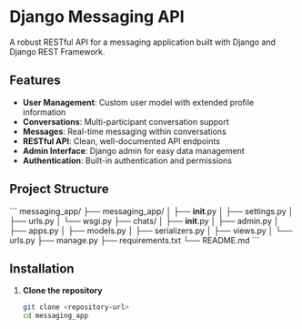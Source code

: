 # Django Messaging API

A robust RESTful API for a messaging application built with Django and Django REST Framework.

## Features

- **User Management**: Custom user model with extended profile information
- **Conversations**: Multi-participant conversation support
- **Messages**: Real-time messaging within conversations
- **RESTful API**: Clean, well-documented API endpoints
- **Admin Interface**: Django admin for easy data management
- **Authentication**: Built-in authentication and permissions

## Project Structure

\`\`\`
messaging_app/
├── messaging_app/
│   ├── __init__.py
│   ├── settings.py
│   ├── urls.py
│   └── wsgi.py
├── chats/
│   ├── __init__.py
│   ├── admin.py
│   ├── apps.py
│   ├── models.py
│   ├── serializers.py
│   ├── views.py
│   └── urls.py
├── manage.py
├── requirements.txt
└── README.md
\`\`\`

## Installation

1. **Clone the repository**
   ```bash
   git clone <repository-url>
   cd messaging_app